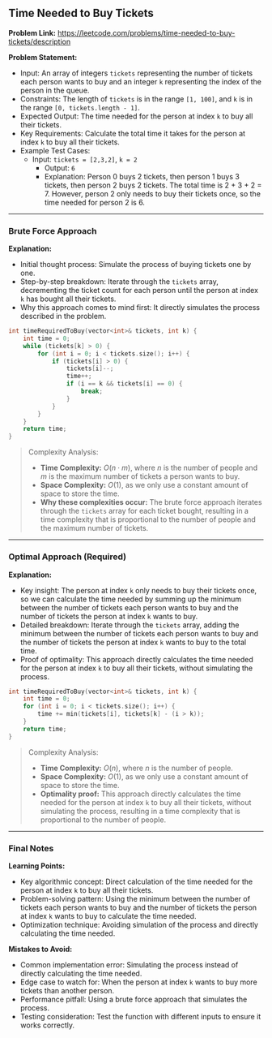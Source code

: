 ## Time Needed to Buy Tickets
**Problem Link:** https://leetcode.com/problems/time-needed-to-buy-tickets/description

**Problem Statement:**
- Input: An array of integers `tickets` representing the number of tickets each person wants to buy and an integer `k` representing the index of the person in the queue.
- Constraints: The length of `tickets` is in the range `[1, 100]`, and `k` is in the range `[0, tickets.length - 1]`.
- Expected Output: The time needed for the person at index `k` to buy all their tickets.
- Key Requirements: Calculate the total time it takes for the person at index `k` to buy all their tickets.
- Example Test Cases:
  - Input: `tickets = [2,3,2]`, `k = 2`
    - Output: `6`
    - Explanation: Person 0 buys 2 tickets, then person 1 buys 3 tickets, then person 2 buys 2 tickets. The total time is 2 + 3 + 2 = 7. However, person 2 only needs to buy their tickets once, so the time needed for person 2 is 6.

---

### Brute Force Approach
**Explanation:**
- Initial thought process: Simulate the process of buying tickets one by one.
- Step-by-step breakdown: Iterate through the `tickets` array, decrementing the ticket count for each person until the person at index `k` has bought all their tickets.
- Why this approach comes to mind first: It directly simulates the process described in the problem.

```cpp
int timeRequiredToBuy(vector<int>& tickets, int k) {
    int time = 0;
    while (tickets[k] > 0) {
        for (int i = 0; i < tickets.size(); i++) {
            if (tickets[i] > 0) {
                tickets[i]--;
                time++;
                if (i == k && tickets[i] == 0) {
                    break;
                }
            }
        }
    }
    return time;
}
```

> Complexity Analysis:
> - **Time Complexity:** $O(n \cdot m)$, where $n$ is the number of people and $m$ is the maximum number of tickets a person wants to buy.
> - **Space Complexity:** $O(1)$, as we only use a constant amount of space to store the time.
> - **Why these complexities occur:** The brute force approach iterates through the `tickets` array for each ticket bought, resulting in a time complexity that is proportional to the number of people and the maximum number of tickets.

---

### Optimal Approach (Required)
**Explanation:**
- Key insight: The person at index `k` only needs to buy their tickets once, so we can calculate the time needed by summing up the minimum between the number of tickets each person wants to buy and the number of tickets the person at index `k` wants to buy.
- Detailed breakdown: Iterate through the `tickets` array, adding the minimum between the number of tickets each person wants to buy and the number of tickets the person at index `k` wants to buy to the total time.
- Proof of optimality: This approach directly calculates the time needed for the person at index `k` to buy all their tickets, without simulating the process.

```cpp
int timeRequiredToBuy(vector<int>& tickets, int k) {
    int time = 0;
    for (int i = 0; i < tickets.size(); i++) {
        time += min(tickets[i], tickets[k] - (i > k));
    }
    return time;
}
```

> Complexity Analysis:
> - **Time Complexity:** $O(n)$, where $n$ is the number of people.
> - **Space Complexity:** $O(1)$, as we only use a constant amount of space to store the time.
> - **Optimality proof:** This approach directly calculates the time needed for the person at index `k` to buy all their tickets, without simulating the process, resulting in a time complexity that is proportional to the number of people.

---

### Final Notes
**Learning Points:**
- Key algorithmic concept: Direct calculation of the time needed for the person at index `k` to buy all their tickets.
- Problem-solving pattern: Using the minimum between the number of tickets each person wants to buy and the number of tickets the person at index `k` wants to buy to calculate the time needed.
- Optimization technique: Avoiding simulation of the process and directly calculating the time needed.

**Mistakes to Avoid:**
- Common implementation error: Simulating the process instead of directly calculating the time needed.
- Edge case to watch for: When the person at index `k` wants to buy more tickets than another person.
- Performance pitfall: Using a brute force approach that simulates the process.
- Testing consideration: Test the function with different inputs to ensure it works correctly.